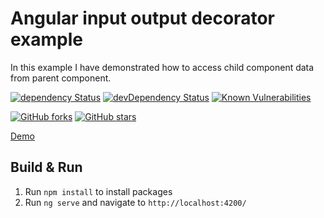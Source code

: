 # Angular input output decorator example

In this example I have demonstrated how to access child component data from parent component.

[![dependency Status](https://david-dm.org/ashfaqch/angular-input-output-decorator-example.svg)](https://david-dm.org/ashfaqch/angular-input-output-decorator-example#info=dependencies)
[![devDependency Status](https://david-dm.org/ashfaqch/angular-input-output-decorator-example/dev-status.svg)](https://david-dm.org/ashfaqch/angular-input-output-decorator-example#info=devDependencies)
[![Known Vulnerabilities](https://snyk.io/test/github/ashfaqch/angular-input-output-decorator-example/badge.svg)](https://snyk.io/test/github/ashfaqch/angular-input-output-decorator-example)

[![GitHub forks](https://img.shields.io/github/forks/ashfaqch/angular-input-output-decorator-example.svg?style=social&label=Fork)](https://github.com/ashfaqch/angular-input-output-decorator-example/fork)
[![GitHub stars](https://img.shields.io/github/stars/ashfaqch/angular-input-output-decorator-example.svg?style=social&label=Star)](https://github.com/ashfaqch/angular-input-output-decorator-example)

[Demo](https://stackblitz.com/github/ashfaqch/angular-input-output-decorator-example)

## Build & Run

1. Run `npm install` to install packages
2. Run `ng serve` and navigate to `http://localhost:4200/`
